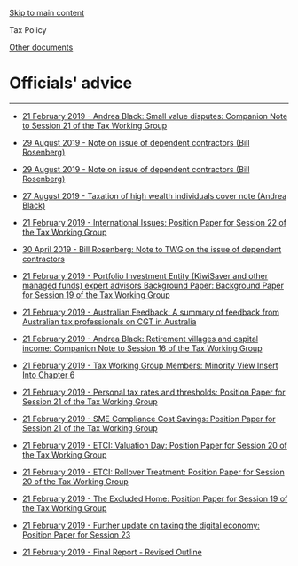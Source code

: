 [Skip to main content](#main-content-tp)

Tax Policy

[Other documents](/publications/2020/2020-tax-working-group/other-documents "other-documents")

Officials' advice
=================

* * *

*   [21 February 2019 - Andrea Black: Small value disputes: Companion Note to Session 21 of the Tax Working Group](/publications/2020/2020-tax-working-group/other-documents/officials-advice/twg-bg-4024822-small-value-disputes)
    
*   [29 August 2019 - Note on issue of dependent contractors (Bill Rosenberg)](/publications/2020/2020-tax-working-group/other-documents/officials-advice/note-issue-dependent-contractors-bill-rosenberg-0)
    
*   [29 August 2019 - Note on issue of dependent contractors (Bill Rosenberg)](/publications/2020/2020-tax-working-group/other-documents/officials-advice/note-issue-dependent-contractors-bill-rosenberg)
    
*   [27 August 2019 - Taxation of high wealth individuals cover note (Andrea Black)](/publications/2020/2020-tax-working-group/other-documents/officials-advice/taxation-high-wealth-individuals-cover-note-andrea-black-0)
    
*   [21 February 2019 - International Issues: Position Paper for Session 22 of the Tax Working Group](/publications/2020/2020-tax-working-group/other-documents/officials-advice/twg-bg-4032525-international-issues)
    
*   [30 April 2019 - Bill Rosenberg: Note to TWG on the issue of dependent contractors](/publications/2020/2020-tax-working-group/other-documents/officials-advice/twg-bg-4099020-note-to-twg-on-the-issue-of-dependent-contractors)
    
*   [21 February 2019 - Portfolio Investment Entity (KiwiSaver and other managed funds) expert advisors Background Paper: Background Paper for Session 19 of the Tax Working Group](/publications/2020/2020-tax-working-group/other-documents/officials-advice/twg-bg-4013315-portfolio-investment-entity-kiwisaver-and-other-managed-funds-expert-advis)
    
*   [21 February 2019 - Australian Feedback: A summary of feedback from Australian tax professionals on CGT in Australia](/publications/2020/2020-tax-working-group/other-documents/officials-advice/twg-bg-4037403-australian-feedback)
    
*   [21 February 2019 - Andrea Black: Retirement villages and capital income: Companion Note to Session 16 of the Tax Working Group](/publications/2020/2020-tax-working-group/other-documents/officials-advice/twg-bg-4074124-retirement-villages-and-capital-income)
    
*   [21 February 2019 - Tax Working Group Members: Minority View Insert Into Chapter 6](/publications/2020/2020-tax-working-group/other-documents/officials-advice/twg-bg-4051172-minority-view-insert-into-chapter-6)
    
*   [21 February 2019 - Personal tax rates and thresholds: Position Paper for Session 21 of the Tax Working Group](/publications/2020/2020-tax-working-group/other-documents/officials-advice/twg-bg-4024866-personal-tax-rates-and-thresholds)
    
*   [21 February 2019 - SME Compliance Cost Savings: Position Paper for Session 21 of the Tax Working Group](/publications/2020/2020-tax-working-group/other-documents/officials-advice/twg-bg-4024817-sme-compliance-cost-savings)
    
*   [21 February 2019 - ETCI: Valuation Day: Position Paper for Session 20 of the Tax Working Group](/publications/2020/2020-tax-working-group/other-documents/officials-advice/twg-bg-4019112-etci-valuation-day)
    
*   [21 February 2019 - ETCI: Rollover Treatment: Position Paper for Session 20 of the Tax Working Group](/publications/2020/2020-tax-working-group/other-documents/officials-advice/twg-bg-4019132-etci-rollover-treatment)
    
*   [21 February 2019 - The Excluded Home: Position Paper for Session 19 of the Tax Working Group](/publications/2020/2020-tax-working-group/other-documents/officials-advice/twg-bg-4014243-the-excluded-home)
    
*   [21 February 2019 - Further update on taxing the digital economy: Position Paper for Session 23](/publications/2020/2020-tax-working-group/other-documents/officials-advice/twg-bg-4038671-further-update-on-taxing-the-digital-economy)
    
*   [21 February 2019 - Final Report - Revised Outline](/publications/2020/2020-tax-working-group/other-documents/officials-advice/twg-bg-4033525-final-report-revised-outline)